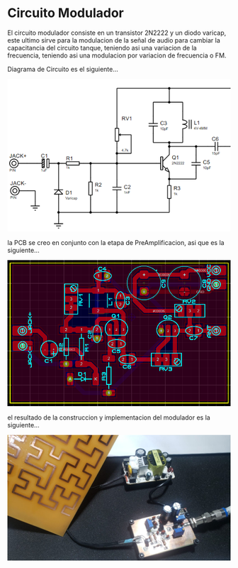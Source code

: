 # Circuito Modulador

El circuito modulador consiste en un transistor 2N2222 y un diodo varicap, este ultimo sirve para la modulacion de la señal de audio para cambiar la capacitancia del circuito tanque, teniendo asi una variacion de la frecuencia, teniendo asi una modulacion por variacion de frecuencia o FM.

Diagrama de Circuito es el siguiente...

![](.img/diagramacircuitalmodulador.PNG)

la PCB se creo en conjunto con la etapa de PreAmplificacion, asi que es la siguiente...

![](.img/PCB.PNG)

el resultado de la construccion y implementacion del modulador es la siguiente...

![](.img/modulador.jpeg)